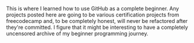 This is where I learned how to use GitHub as a complete beginner. Any projects posted here are going to be various certification projects 
from freecodecamp and, to be completely honest, will never be refactored after they're committed. I figure that it might be interesting to
have a completely uncensored archive of my beginner programming journey. 
